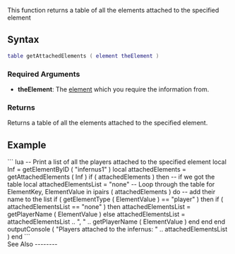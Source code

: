 This function returns a table of all the elements attached to the specified element

Syntax
------

``` lua
table getAttachedElements ( element theElement )
```

### Required Arguments

-   **theElement**: The [element](/docs/element.md "wikilink") which you require the information from.

### Returns

Returns a table of all the elements attached to the specified element.

Example
-------

<section name="Server" class="server" show="true">
``` lua
-- Print a list of all the players attached to the specified element
  local Inf = getElementByID ( "infernus1" )
  local attachedElements = getAttachedElements ( Inf )
  if ( attachedElements ) then -- if we got the table
    local attachedElementsList = "none"
    -- Loop through the table
    for ElementKey, ElementValue in ipairs ( attachedElements ) do
      -- add their name to the list
      if ( getElementType ( ElementValue ) == "player" ) then
        if ( attachedElementsList == "none" ) then
          attachedElementsList = getPlayerName ( ElementValue )
        else
          attachedElementsList = attachedElementsList .. ", " .. getPlayerName ( ElementValue )
        end
      end
    end
    outputConsole ( "Players attached to the infernus: " .. attachedElementsList )
  end
```

</section>
See Also
--------

